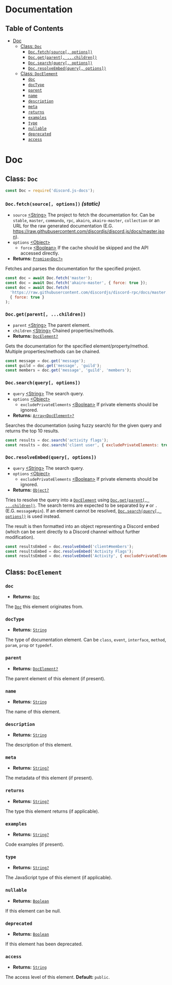 # Documentation

## Table of Contents
- [Doc](#doc)
  - [Class: `Doc`](#class-doc)
    - [`Doc.fetch(source[, options])`](#docfetchsource-options-static)
    - [`Doc.get(parent[, ...children])`](#docgetparent-children)
    - [`Doc.search(query[, options])`](#docsearchquery-options)
    - [`Doc.resolveEmbed(query[, options])`](#docresolveembedquery-options)
  - [Class: `DocElement`](#class-docelement)
    - [`doc`](#doc-1)
    - [`docType`](#doctype)
    - [`parent`](#parent)
    - [`name`](#name)
    - [`description`](#description)
    - [`meta`](#meta)
    - [`returns`](#returns)
    - [`examples`](#examples)
    - [`type`](#type)
    - [`nullable`](#nullable)
    - [`deprecated`](#deprecated)
    - [`access`](#access)

# Doc

## Class: `Doc`

```js
const Doc = require('discord.js-docs');
```

### `Doc.fetch(source[, options])` *(static)*

- `source` [\<String>](https://developer.mozilla.org/en-US/docs/Web/JavaScript/Reference/Global_Objects/String) The project to fetch the documentation for. Can be `stable`, `master`, `commando`, `rpc`, `akairo`, `akairo-master`, `collection` or an URL for the raw generated documentation (E.G. <https://raw.githubusercontent.com/discordjs/discord.js/docs/master.json>).
- `options` [\<Object>](https://developer.mozilla.org/en-US/docs/Web/JavaScript/Reference/Global_Objects/Object)
  - `force` [\<Boolean>](https://developer.mozilla.org/en-US/docs/Web/JavaScript/Reference/Global_Objects/Boolean) If the cache should be skipped and the API accessed directly.
- **Returns:** [`Promise<Doc?>`](#class-doc)

Fetches and parses the documentation for the specified project.

```js
const doc = await Doc.fetch('master');
const doc = await Doc.fetch('akairo-master', { force: true });
const doc = await Doc.fetch(
  'https://raw.githubusercontent.com/discordjs/discord-rpc/docs/master.json',
  { force: true }
);
```

### `Doc.get(parent[, ...children])`

- `parent` [\<String>](https://developer.mozilla.org/en-US/docs/Web/JavaScript/Reference/Global_Objects/String) The parent element.
- `children` [\<String>](https://developer.mozilla.org/en-US/docs/Web/JavaScript/Reference/Global_Objects/String) Chained properties/methods.
- **Returns:** [`DocElement?`](#class-docelement)

Gets the documentation for the specified element/property/method. Multiple properties/methods can be chained.

```js
const message = doc.get('message');
const guild = doc.get('message', 'guild');
const members = doc.get('message', 'guild', 'members');
```

### `Doc.search(query[, options])`

- `query` [\<String>](https://developer.mozilla.org/en-US/docs/Web/JavaScript/Reference/Global_Objects/String) The search query.
- `options` [\<Object>](https://developer.mozilla.org/en-US/docs/Web/JavaScript/Reference/Global_Objects/Object)
  - `excludePrivateElements` [\<Boolean>](https://developer.mozilla.org/en-US/docs/Web/JavaScript/Reference/Global_Objects/Boolean) If private elements should be ignored.
- **Returns:** [`Array<DocElement>?`](#class-docelement)

Searches the documentation (using fuzzy search) for the given query and returns the top 10 results.

```js
const results = doc.search('activity flags');
const results = doc.search('client user', { excludePrivateElements: true });
```

### `Doc.resolveEmbed(query[, options])`

- `query` [\<String>](https://developer.mozilla.org/en-US/docs/Web/JavaScript/Reference/Global_Objects/String) The search query.
- `options` [\<Object>](https://developer.mozilla.org/en-US/docs/Web/JavaScript/Reference/Global_Objects/Object)
  - `excludePrivateElements` [\<Boolean>](https://developer.mozilla.org/en-US/docs/Web/JavaScript/Reference/Global_Objects/Boolean) If private elements should be ignored.
- **Returns:** [`Object?`](https://developer.mozilla.org/en-US/docs/Web/JavaScript/Reference/Global_Objects/Object)

Tries to resolve the query into a [`DocElement`](#class-docelement) using [`Doc.get(parent[, ...children])`](#docgetparent-children). The search terms are expected to be separated  by `#` or `.` (E.G. `message#pin`). If an element cannot be resolved, [`Doc.search(query[, options])`](#docsearchquery-options) is used instead.

The result is then formatted into an object representing a Discord embed (which can be sent directly to a Discord channel without further modification).

```js
const resultsEmbed = doc.resolveEmbed('client#members');
const resultsEmbed = doc.resolveEmbed('Activity Flags');
const resultsEmbed = doc.resolveEmbed('Activity', { excludePrivateElements: true });
```

## Class: `DocElement`

### `doc`

- **Returns:** [`Doc`](#class-doc)

The [`Doc`](#class-doc) this element originates from.

### `docType`

- **Returns:** [`String`](https://developer.mozilla.org/en-US/docs/Web/JavaScript/Reference/Global_Objects/String)

The type of documentation element. Can be `class`, `event`, `interface`, `method`, `param`, `prop` or `typedef`.

### `parent`

- **Returns:** [`DocElement?`](#class-docelement)

The parent element of this element (if present).

### `name`

- **Returns:** [`String`](https://developer.mozilla.org/en-US/docs/Web/JavaScript/Reference/Global_Objects/String)

The name of this element.

### `description`

- **Returns:** [`String`](https://developer.mozilla.org/en-US/docs/Web/JavaScript/Reference/Global_Objects/String)

The description of this element.

### `meta`

- **Returns:** [`String?`](https://developer.mozilla.org/en-US/docs/Web/JavaScript/Reference/Global_Objects/String)

The metadata of this element (if present).

### `returns`

- **Returns:** [`String?`](https://developer.mozilla.org/en-US/docs/Web/JavaScript/Reference/Global_Objects/String)

The type this element returns (if applicable).

### `examples`

- **Returns:** [`String?`](https://developer.mozilla.org/en-US/docs/Web/JavaScript/Reference/Global_Objects/String)

Code examples (if present).

### `type`

- **Returns:** [`String?`](https://developer.mozilla.org/en-US/docs/Web/JavaScript/Reference/Global_Objects/String)

The JavaScript type of this element (if applicable).

### `nullable`

- **Returns:** [`Boolean`](https://developer.mozilla.org/en-US/docs/Web/JavaScript/Reference/Global_Objects/Boolean)

If this element can be null.

### `deprecated`

- **Returns:** [`Boolean`](https://developer.mozilla.org/en-US/docs/Web/JavaScript/Reference/Global_Objects/Boolean)

If this element has been deprecated.

### `access`

- **Returns:** [`String`](https://developer.mozilla.org/en-US/docs/Web/JavaScript/Reference/Global_Objects/String)

The access level of this element. **Default:** `public`.
